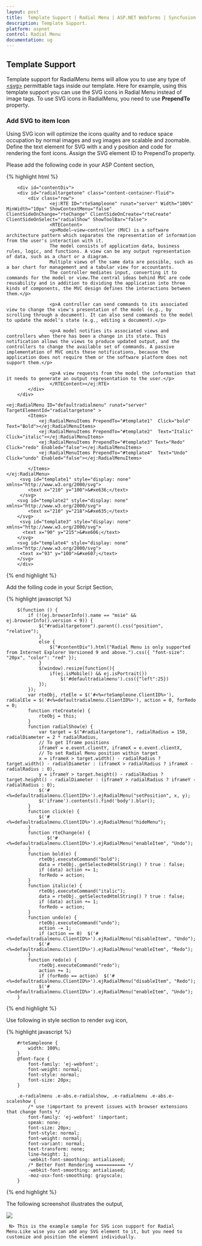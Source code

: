 ```yaml
---
layout: post
title:  Template Support | Radial Menu | ASP.NET Webforms | Syncfusion
description: Template Support.
platform: aspnet
control: Radial Menu
documentation: ug
---
```

## Template Support

 Template support for RadialMenu items will allow you to use any type of [\<svg\>](https://developer.mozilla.org/en-US/docs/Web/SVG/Element#SVG_elements) permittable tags inside our template. Here for example, using this template support you can use the SVG icons in Radial Menu instead of image tags. To use SVG icons in RadialMenu, you need to use **PrependTo** property.

 ### Add SVG to item Icon

Using SVG icon will optimize the icons quality and to reduce space occupation by normal images and svg images are scalable and zoomable. Define the text element for SVG with x and y position and code for rendering the font icons. Assign the SVG element ID to PrependTo property.

Please add the following code in your ASP Content section,

{% highlight html %}

        <div id="contentDiv">
        <div id="radialtargetone" class="content-container-fluid">
            <div class="row">
                    <ej:RTE ID="rteSampleone" runat="server" Width="100%" MinWidth="10px" ShowContextMenu="false"  ClientSideOnChange="rteChange" ClientSideOnCreate="rteCreate" ClientSideOnSelect="radialShow" ShowToolBar="false">
                    <RTEContent>
                    <p>Model–view–controller (MVC) is a software architecture pattern which separates the representation of information from the user's interaction with it.
                    The model consists of application data, business rules, logic, and functions. A view can be any output representation of data, such as a chart or a diagram.
                    Multiple views of the same data are possible, such as a bar chart for management and a tabular view for accountants.
                    The controller mediates input, converting it to commands for the model or view.The central ideas behind MVC are code reusability and in addition to dividing the application into three kinds of components, the MVC design defines the interactions between them.</p>

                    <p>A controller can send commands to its associated view to change the view's presentation of the model (e.g., by scrolling through a document). It can also send commands to the model to update the model's state (e.g., editing a document).</p>

                    <p>A model notifies its associated views and controllers when there has been a change in its state. This notification allows the views to produce updated output, and the controllers to change the available set of commands. A passive implementation of MVC omits these notifications, because the application does not require them or the software platform does not support them.</p>
                        
                    <p>A view requests from the model the information that it needs to generate an output representation to the user.</p>
                    </RTEContent></ej:RTE>
            </div>
        </div>

    <ej:RadialMenu ID="defaultradialmenu" runat="server" TargetElementId="radialtargetone" >         
            <Items>
                <ej:RadialMenuItems PrependTo="#template1"  Click="bold" Text="Bold"></ej:RadialMenuItems>
                <ej:RadialMenuItems PrependTo="#template2"  Text="Italic" Click="italic"></ej:RadialMenuItems>
                <ej:RadialMenuItems PrependTo="#template3" Text="Redo" Click="redo" Enabled="false"></ej:RadialMenuItems>
                <ej:RadialMenuItems PrependTo="#template4"  Text="Undo" Click="undo" Enabled="false"></ej:RadialMenuItems>
            
            </Items>
    </ej:RadialMenu>
         <svg id="template1" style="display: none" xmlns="http://www.w3.org/2000/svg">
            <text x="210" y="100">&#xe636;</text>
         </svg>
        <svg id="template2" style="display: none" xmlns="http://www.w3.org/2000/svg">
            <text x="210" y="218">&#xe635;</text>
        </svg>
         <svg id="template3" style="display: none" xmlns="http://www.w3.org/2000/svg">
          <text x="90" y="215">&#xe606;</text>
        </svg>
        <svg id="template4" style="display: none" xmlns="http://www.w3.org/2000/svg">
         <text x="93" y="100">&#xe607;</text>
        </svg>
        </div>
{% end highlight %}

Add the folling code in your Script Section,

{% highlight javascript %}

        $(function () {
            if (!(ej.browserInfo().name == "msie" && ej.browserInfo().version < 9)) {
                $("#radialtargetone").parent().css("position", "relative");
                }
                else {
                    $("#contentDiv").html("Radial Menu is only supported from Internet Explorer Versioned 9 and above.").css({ "font-size": "20px", "color": "red" });
                }
				$(window).resize(function(){
					if(ej.isMobile() && ej.isPortrait())
						$('#defaultradialmenu').css({"left":25})
				});
            });
            var rteObj, rteEle = $('#<%=rteSampleone.ClientID%>'), radialEle = $('#<%=defaultradialmenu.ClientID%>'), action = 0, forRedo = 0;
            function rteCreate(e) {
                rteObj = this;
            }
            function radialShow(e) {
                var target = $("#radialtargetone"), radialRadius = 150, radialDiameter = 2 * radialRadius,
                // To get Iframe positions
                iframeY = e.event.clientY, iframeX = e.event.clientX,
                // To set Radial Menu position within target
                x = iframeX > target.width() - radialRadius ? target.width() - radialDiameter : (iframeX > radialRadius ? iframeX - radialRadius : 0),
                y = iframeY > target.height() - radialRadius ? target.height() - radialDiameter : (iframeY > radialRadius ? iframeY - radialRadius : 0);
                $('#<%=defaultradialmenu.ClientID%>').ejRadialMenu("setPosition", x, y);
				$('iframe').contents().find('body').blur();
            }
            function click(e) {
                $('#<%=defaultradialmenu.ClientID%>').ejRadialMenu("hideMenu");
            }
            function rteChange(e) {
                   $('#<%=defaultradialmenu.ClientID%>').ejRadialMenu("enableItem", "Undo");
            }
            function bold(e) {
                rteObj.executeCommand("bold");
                data = rteObj._getSelectedHtmlString() ? true : false;
                if (data) action += 1;
                forRedo = action;
            }
            function italic(e) {
                rteObj.executeCommand("italic");
                data = rteObj._getSelectedHtmlString() ? true : false;
                if (data) action += 1;
                forRedo = action;
            }
            function undo(e) {
                rteObj.executeCommand("undo");
                action -= 1;
                if (action == 0)  $('#<%=defaultradialmenu.ClientID%>').ejRadialMenu("disableItem", "Undo");
                $('#<%=defaultradialmenu.ClientID%>').ejRadialMenu("enableItem", "Redo");
            }
            function redo(e) {
                rteObj.executeCommand("redo");
                action += 1;
                if (forRedo == action)  $('#<%=defaultradialmenu.ClientID%>').ejRadialMenu("disableItem", "Redo");
                $('#<%=defaultradialmenu.ClientID%>').ejRadialMenu("enableItem", "Undo");
        }

{% end highlight %}

Use following in style section to render svg icon,

{% highlight javascript %}

  
        #rteSampleone {
            width: 100%;
        }
        @font-face {
            font-family: 'ej-webfont';
            font-weight: normal;
            font-style: normal;
            font-size: 20px;
        }

        .e-radialmenu .e-abs.e-radialshow, .e-radialmenu .e-abs.e-scaleshow {
            /* use !important to prevent issues with browser extensions that change fonts */
            font-family: 'ej-webfont' !important;
            speak: none;
            font-size: 20px;
            font-style: normal;
            font-weight: normal;
            font-variant: normal;
            text-transform: none;
            line-height: 1;
            -webkit-font-smoothing: antialiased;
            /* Better Font Rendering =========== */
            -webkit-font-smoothing: antialiased;
            -moz-osx-font-smoothing: grayscale;
        }
       
{% end highlight %}


The following screenshot illustrates the output,

![](template-support\img1.png)

     N> This is the example sample for SVG icon support for Radial Menu.Like wise you can add any SVG element to it, but you need to customize and position the element individually.
